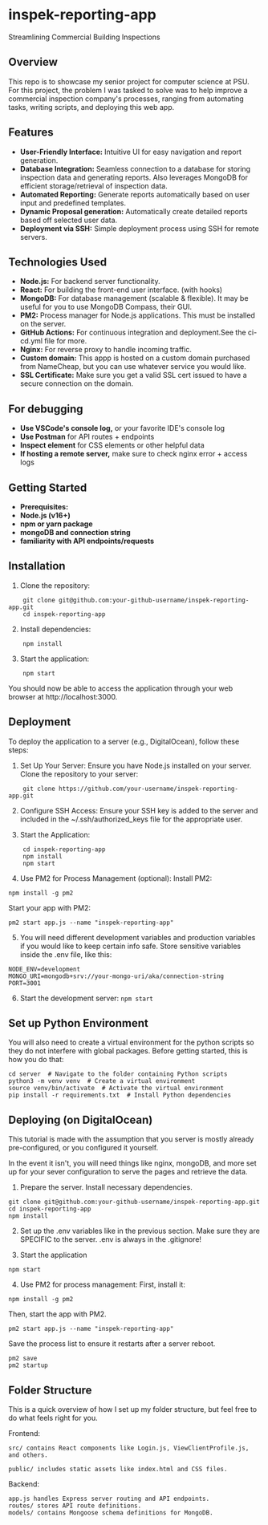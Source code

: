 # inspek-reporting-app
Streamlining Commercial Building Inspections

## Overview
This repo is to showcase my senior project for computer science at PSU. For this project, the problem I was tasked to solve was to help improve a commercial inspection company's processes, ranging from automating tasks, writing scripts, and deploying this web app.

## Features

- **User-Friendly Interface:** Intuitive UI for easy navigation and report generation.
- **Database Integration:** Seamless connection to a database for storing inspection data and generating reports. Also leverages MongoDB for efficient storage/retrieval of inspection data.
- **Automated Reporting:** Generate reports automatically based on user input and predefined templates.
- **Dynamic Proposal generation:** Automatically create detailed reports based off selected user data. 
- **Deployment via SSH:** Simple deployment process using SSH for remote servers.

## Technologies Used

- **Node.js:** For backend server functionality.
- **React:** For building the front-end user interface. (with hooks)
- **MongoDB:** For database management (scalable & flexible). It may be useful for you to use MongoDB Compass, their GUI.
- **PM2:** Process manager for Node.js applications. This must be installed on the server.
- **GitHub Actions:** For continuous integration and deployment.See the ci-cd.yml file for more.
- **Nginx:** For reverse proxy to handle incoming traffic.
- **Custom domain:** This appp is hosted on a custom domain purchased from NameCheap, but you can use whatever service you would like. 
- **SSL Certificate:** Make sure you get a valid SSL cert issued to have a secure connection on the domain.


## For debugging

- **Use VSCode's console log,** or your favorite IDE's console log
- **Use Postman** for API routes + endpoints
- **Inspect element** for CSS elements or other helpful data
- **If hosting a remote server,** make sure to check nginx error + access logs

## Getting Started

- **Prerequisites:**
- **Node.js (v16+)**
- **npm or yarn package**
- **mongoDB and connection string**
- **familiarity with API endpoints/requests**

## Installation

1. Clone the repository:
```
    git clone git@github.com:your-github-username/inspek-reporting-app.git
    cd inspek-reporting-app
```

2. Install dependencies:
```
    npm install
```

3. Start the application:
```
    npm start
```

You should now be able to access the application through your web browser at http://localhost:3000.

## Deployment

To deploy the application to a server (e.g., DigitalOcean), follow these steps:

1. Set Up Your Server:
    Ensure you have Node.js installed on your server.
    Clone the repository to your server:
```
    git clone https://github.com/your-username/inspek-reporting-app.git
```

2. Configure SSH Access:
Ensure your SSH key is added to the server and included in the ~/.ssh/authorized_keys file for the appropriate user.

3. Start the Application:
```
    cd inspek-reporting-app
    npm install
    npm start
```

4. Use PM2 for Process Management (optional):
    Install PM2:
```
npm install -g pm2
```

Start your app with PM2:
```
pm2 start app.js --name "inspek-reporting-app"
```

5. You will need different development variables and production variables if you would like to keep certain info safe. Store sensitive variables inside the .env file, like this:
```
NODE_ENV=development
MONGO_URI=mongodb+srv://your-mongo-uri/aka/connection-string
PORT=3001
```

6. Start the development server:
```npm start```

## Set up Python Environment

You will also need to create a virtual environment for the python scripts so they do not interfere with global packages. Before getting started, this is how you do that:
```
cd server  # Navigate to the folder containing Python scripts
python3 -m venv venv  # Create a virtual environment
source venv/bin/activate  # Activate the virtual environment
pip install -r requirements.txt  # Install Python dependencies

```

## Deploying (on DigitalOcean)

This tutorial is made with the assumption that you server is mostly already pre-configured, or you configured it yourself.

In the event it isn't, you will need things like nginx, mongoDB, and more set up for your sever configuration to serve the pages and retrieve the data.

1. Prepare the server. Install necessary dependencies.
```
git clone git@github.com:your-github-username/inspek-reporting-app.git
cd inspek-reporting-app
npm install
```

2. Set up the .env variables like in the previous section. Make sure they are SPECIFIC to the server. .env is always in the .gitignore!

3. Start the application
```
npm start
```

4. Use PM2 for process management:
First, install it:
```
npm install -g pm2
```
Then, start the app with PM2.
```
pm2 start app.js --name "inspek-reporting-app"
```
Save the process list to ensure it restarts after a server reboot.
```
pm2 save
pm2 startup
```

## Folder Structure
This is a quick overview of how I set up my folder structure, but feel free to do what feels right for you.

Frontend:

```
src/ contains React components like Login.js, ViewClientProfile.js, and others.
```
```
public/ includes static assets like index.html and CSS files.
```
Backend:

```
app.js handles Express server routing and API endpoints.
routes/ stores API route definitions.
models/ contains Mongoose schema definitions for MongoDB.
```